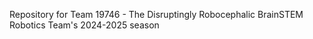 Repository for Team 19746 - The Disruptingly Robocephalic BrainSTEM Robotics Team's 2024-2025 season
